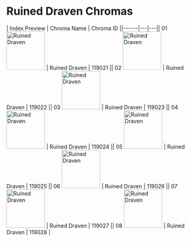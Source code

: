 # Ruined Draven Chromas

| Index  Preview | Chroma Name | Chroma ID ||------|---|---|| 01  <img src='https://raw.communitydragon.org/latest/plugins/rcp-be-lol-game-data/global/default/v1/champion-chroma-images/119/119021.png' alt='Ruined Draven' width='100'> | Ruined Draven | 119021 || 02  <img src='https://raw.communitydragon.org/latest/plugins/rcp-be-lol-game-data/global/default/v1/champion-chroma-images/119/119022.png' alt='Ruined Draven' width='100'> | Ruined Draven | 119022 || 03  <img src='https://raw.communitydragon.org/latest/plugins/rcp-be-lol-game-data/global/default/v1/champion-chroma-images/119/119023.png' alt='Ruined Draven' width='100'> | Ruined Draven | 119023 || 04  <img src='https://raw.communitydragon.org/latest/plugins/rcp-be-lol-game-data/global/default/v1/champion-chroma-images/119/119024.png' alt='Ruined Draven' width='100'> | Ruined Draven | 119024 || 05  <img src='https://raw.communitydragon.org/latest/plugins/rcp-be-lol-game-data/global/default/v1/champion-chroma-images/119/119025.png' alt='Ruined Draven' width='100'> | Ruined Draven | 119025 || 06  <img src='https://raw.communitydragon.org/latest/plugins/rcp-be-lol-game-data/global/default/v1/champion-chroma-images/119/119026.png' alt='Ruined Draven' width='100'> | Ruined Draven | 119026 || 07  <img src='https://raw.communitydragon.org/latest/plugins/rcp-be-lol-game-data/global/default/v1/champion-chroma-images/119/119027.png' alt='Ruined Draven' width='100'> | Ruined Draven | 119027 || 08  <img src='https://raw.communitydragon.org/latest/plugins/rcp-be-lol-game-data/global/default/v1/champion-chroma-images/119/119028.png' alt='Ruined Draven' width='100'> | Ruined Draven | 119028 |
